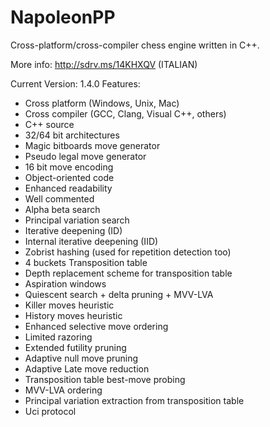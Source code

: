 NapoleonPP
==========

Cross-platform/cross-compiler chess engine written in C++.

More info: http://sdrv.ms/14KHXQV (ITALIAN)

Current Version: 1.4.0
Features:
- Cross platform (Windows, Unix, Mac)
- Cross compiler (GCC, Clang, Visual C++, others)
- C++ source
- 32/64 bit architectures
- Magic bitboards move generator
- Pseudo legal move generator
- 16 bit move encoding
- Object-oriented code
- Enhanced readability
- Well commented
- Alpha beta search
- Principal variation search
- Iterative deepening (ID)
- Internal iterative deepening (IID)
- Zobrist hashing (used for repetition detection too)
- 4 buckets Transposition table
- Depth replacement scheme for transposition table
- Aspiration windows
- Quiescent search + delta pruning + MVV-LVA
- Killer moves heuristic
- History moves heuristic
- Enhanced selective move ordering
- Limited razoring
- Extended futility pruning
- Adaptive null move pruning
- Adaptive Late move reduction
- Transposition table best-move probing
- MVV-LVA ordering
- Principal variation extraction from transposition table
- Uci protocol
